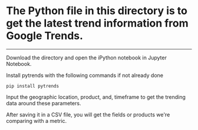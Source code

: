 # The Python file in this directory is to get the latest trend information from Google Trends. 

***

Download the directory and open the iPython notebook in Jupyter Notebook.

Install pytrends with the following commands if not already done

```
pip install pytrends
```

Input the geographic location, product, and, timeframe to get the trending data around these parameters.

After saving it in a CSV file, you will get the fields or products we're comparing with a metric. 
```

